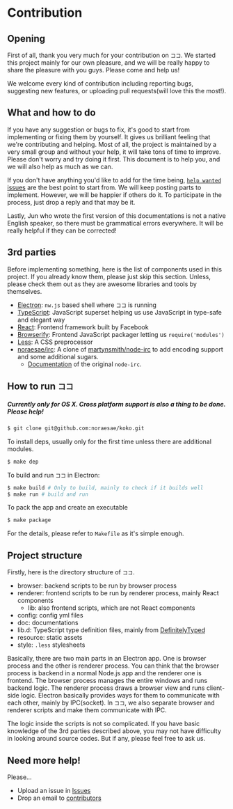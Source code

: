 # Contribution

## Opening

First of all, thank you very much for your contribution on `ココ`. We started
this project mainly for our own pleasure, and we will be really happy to share
the pleasure with you guys. Please come and help us!

We welcome every kind of contribution including reporting bugs, suggesting new
features, or uploading pull requests(will love this the most!).

## What and how to do

If you have any suggestion or bugs to fix, it's good to start from implementing
or fixing them by yourself. It gives us brilliant feeling that we're contributing
and helping. Most of all, the project is maintained by a very small group and
without your help, it will take tons of time to improve. Please don't worry
and try doing it first. This document is to help you, and we will also help as
much as we can.

If you don't have anything you'd like to add for the time being,
[`help wanted` issues](https://github.com/noraesae/koko/labels/help%20wanted)
are the best point to start from. We will keep posting parts to implement. However,
we will be happier if others do it. To participate in the process,
just drop a reply and that may be it.

Lastly, Jun who wrote the first version of this documentations is not a native
English speaker, so there must be grammatical errors everywhere. It will be really
helpful if they can be corrected!

## 3rd parties

Before implementing something, here is the list of components used in this
project. If you already know them, please just skip this section. Unless,
please check them out as they are awesome libraries and tools by themselves.

* [Electron](http://electron.atom.io): `nw.js` based shell where `ココ` is running
* [TypeScript](http://typescriptlang.org): JavaScript superset helping us use JavaScript in type-safe and elegant way
* [React](http://reactjs.com): Frontend framework built by Facebook
* [Browserify](http://browserify.org): Frontend JavaScript packager letting us `require('modules')`
* [Less](http://lesscss.org): A CSS preprocessor
* [noraesae/irc](https://github.com/noraesae/irc): A clone of [martynsmith/node-irc](https://github.com/martynsmith/node-irc)
to add encoding support and some additional sugars.
  * [Documentation](https://node-irc.readthedocs.org/en/latest/) of the original `node-irc`.

## How to run `ココ`

##### Currently only for OS X. Cross platform support is also a thing to be done. Please help!

```bash
$ git clone git@github.com:noraesae/koko.git
```

To install deps, usually only for the first time unless there are additional modules.

```bash
$ make dep
```

To build and run `ココ` in Electron:

```bash
$ make build # Only to build, mainly to check if it builds well
$ make run # build and run
```

To pack the app and create an executable

```bash
$ make package
```

For the details, please refer to `Makefile` as it's simple enough.

## Project structure

Firstly, here is the directory structure of `ココ`.

* browser: backend scripts to be run by browser process
* renderer: frontend scripts to be run by renderer process, mainly React components
  * lib: also frontend scripts, which are not React components
* config: config yml files
* doc: documentations
* lib.d: TypeScript type definition files, mainly from [DefinitelyTyped](https://github.com/borisyankov/DefinitelyTyped)
* resource: static assets
* style: `.less` stylesheets

Basically, there are two main parts in an Electron app. One is browser process
and the other is renderer process. You can think that the browser process is
backend in a normal Node.js app and the renderer one is frontend. The browser
process manages the entire windows and runs backend logic. The renderer process
draws a browser view and runs client-side logic. Electron basically provides ways
for them to communicate with each other, mainly by IPC(socket). In `ココ`, we
also separate browser and renderer scripts and make them communicate with IPC.

The logic inside the scripts is not so complicated. If you have basic knowledge
of the 3rd parties described above, you may not have difficulty in looking
around source codes. But if any, please feel free to ask us.

## Need more help!

Please...

* Upload an issue in [Issues](https://github.com/noraesae/koko/issues)
* Drop an email to [contributors](https://github.com/noraesae/koko/graphs/contributors)
